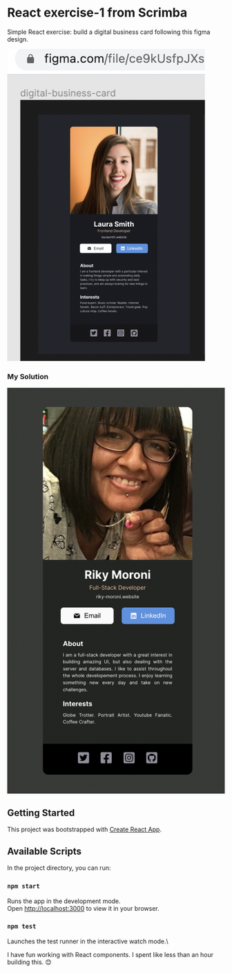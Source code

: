 # React exercise-1 from Scrimba

Simple React exercise: build a digital business card following this figma design.

![Figma Design](src/images/figma-design.png)

### My Solution

![My Business Card](src/images/my-business-card.png)
## Getting Started

This project was bootstrapped with [Create React App](https://github.com/facebook/create-react-app).

## Available Scripts

In the project directory, you can run:

### `npm start`

Runs the app in the development mode.\
Open [http://localhost:3000](http://localhost:3000) to view it in your browser.

### `npm test`

Launches the test runner in the interactive watch mode.\

I have fun working with React components. I spent like less than an hour building this. 😊


